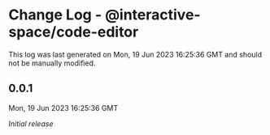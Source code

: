 # Change Log - @interactive-space/code-editor

This log was last generated on Mon, 19 Jun 2023 16:25:36 GMT and should not be manually modified.

## 0.0.1
Mon, 19 Jun 2023 16:25:36 GMT

_Initial release_

